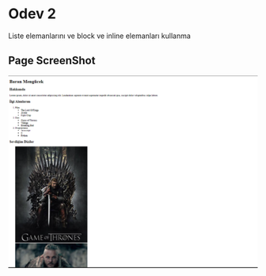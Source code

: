 # Odev 2

Liste elemanlarını ve block ve inline elemanları kullanma 
## Page ScreenShot
![ScreenShot](/html/Odev2/pictures/screenshot.PNG)
